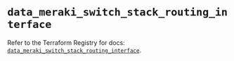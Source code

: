 # `data_meraki_switch_stack_routing_interface`

Refer to the Terraform Registry for docs: [`data_meraki_switch_stack_routing_interface`](https://registry.terraform.io/providers/ciscodevnet/meraki/1.7.1/docs/data-sources/switch_stack_routing_interface).
